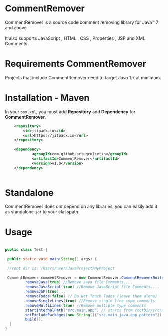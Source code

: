 # CommentRemover

CommentRemover is a source code comment removing library for Java&trade; 7 and above.<br><br>
It also supports JavaScript , HTML , CSS , Properties , JSP and XML Comments.

# Requirements CommentRemover

Projects that include CommentRemover need to target Java 1.7 at minimum.

# Installation - Maven
In your `pom.xml`, you must add **Repository** and **Dependency** for **CommentRemover**. 

```xml
	<repository>
	    <id>jitpack.io</id>
	    <url>https://jitpack.io</url>
	</repository>
	
	<dependency>
    	    <groupId>com.github.ertugrulcetin</groupId>
    	    <artifactId>CommentRemover</artifactId>
    	    <version>v1.0</version>
    </dependency>
    	
```

# Standalone

CommentRemover does _not_  depend on any libraries, you can easily add it as standalone .jar to your classpath.


# Usage

~~~~~ java

public class Test {
    
 public static void main(String[] args) {
        
 //root dir is: /Users/user/JavaProject/MyProject
    
 CommentRemover commentRemover = new CommentRemover.CommentRemoverBuilder()
        .removeJava(true) //Remove Java file Comments....
        .removeJavaScript(true) //Remove JavaScript file Comments....
        .removeJSP(true) ..
        .removeTodos(false) // Do Not Touch Todos (leave them alone)
        .removeSingleLines(true) //Remove single line type comments
        .removeMultiLines(true) //Remove multiple type comments
        .startInternalPath("src.main.app") // starts from rootDir/src/main/app , leave it empty string when you want to start to root dir
        .setExcludePackages(new String[]{"src.main.java.app.pattern"}) // rootDir/src/main/java/app/pattern skip this directory
        .build();
  }
}



~~~~~
